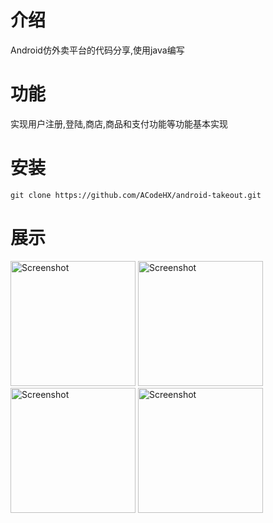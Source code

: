 # 介绍
Android仿外卖平台的代码分享,使用java编写
# 功能
实现用户注册,登陆,商店,商品和支付功能等功能基本实现

# 安装
```shell
git clone https://github.com/ACodeHX/android-takeout.git
```

# 展示

<img src="https://github.com/ACodeHX/android-takeout/assets/127362983/e9750440-1855-4059-a7a5-c30899c07d79" alt="Screenshot" width="200">

<img src="https://github.com/ACodeHX/android-takeout/assets/127362983/87039b8d-287e-49df-b209-80a419e63c15" alt="Screenshot" width="200">

<img src="https://github.com/ACodeHX/android-takeout/assets/127362983/5e2e43fb-64f0-4e7c-b6c1-7483020b4e74" alt="Screenshot" width="200">
<img src="https://github.com/ACodeHX/android-takeout/assets/127362983/d89897cb-1dc7-4397-8594-743529700ab9" alt="Screenshot" width="200">

